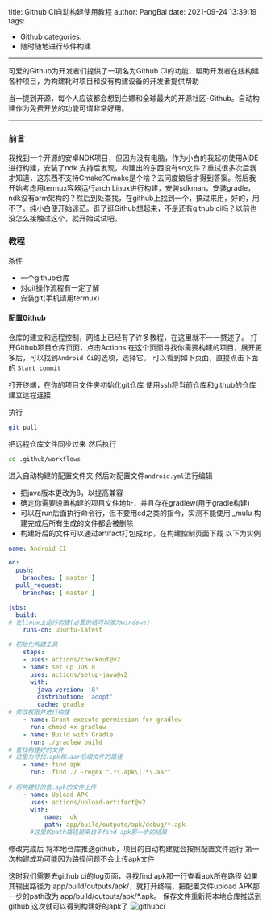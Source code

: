 title: Github CI自动构建使用教程
author: PangBai
date: 2021-09-24 13:39:19
tags:
- Github
categories:
- 随时随地进行软件构建
---
可爱的Github为开发者们提供了一项名为Github CI的功能，帮助开发者在线构建各种项目，为构建耗时项目和没有构建设备的开发者提供帮助
<!--more-->
当一提到开源，每个人应该都会想到~~白嫖~~和全球最大的开源社区-Github。自动构建作为免费开放的功能可谓非常好用。
* * *
### 前言
我找到一个开源的安卓NDK项目，但因为没有电脑，作为小白的我起初使用AIDE进行构建，安装了ndk 支持后发现，构建出的东西没有so文件？重试很多次后我才知道，这东西不支持Cmake?Cmake是个啥？去问度娘后才得到答案。然后我开始考虑用termux容器运行arch Linux进行构建，安装sdkman，安装gradle，ndk没有arm架构的？然后到处查找，在github上找到一个，搞过来用，好的，用不了。纯小白便开始迷茫。逛了逛Github想起来，不是还有github ci吗？以前也没怎么接触过这个，就开始试试吧。
### 教程
条件
- 一个github仓库
- 对git操作流程有一定了解
- 安装git(手机请用termux)

#### 配置Github
仓库的建立和远程控制，网络上已经有了许多教程，在这里就不一一赘述了。
打开Github项目仓库页面，点击Actions
在这个页面寻找你需要构建的项目，展开更多后，可以找到```Android Ci```的选项，选择它。
可以看到如下页面，直接点击下面的 ```Start commit```


打开终端，在你的项目文件夹初始化git仓库
使用ssh将当前仓库和github的仓库建立远程连接

执行
```sh
git pull
```
把远程仓库文件同步过来
然后执行
```sh
cd .github/workflows
```
进入自动构建的配置文件夹
然后对配置文件```android.yml```进行编辑
 - 把java版本更改为8，以提高兼容
 - 确定你需要设置构建的项目文件地址，并且存在gradlew(用于gradle构建)
 - 可以在run后面执行命令行，但不要用cd之类的指令，实测不能使用
 _mulu 
 构建完成后所有生成的文件都会被删除
 - 构建好后的文件可以通过artifact打包成zip，在构建控制页面下载
以下为实例
```yaml
name: Android CI

on:
  push:
    branches: [ master ]
  pull_request:
    branches: [ master ]

jobs:
  build:
# 在linux上运行构建(必要的话可以改为windows)
    runs-on: ubuntu-latest

# 初始化构建工具
    steps:
    - uses: actions/checkout@v2
    - name: set up JDK 8
      uses: actions/setup-java@v2
      with:
        java-version: '8'
        distribution: 'adopt'
        cache: gradle
# 修改权限并进行构建
    - name: Grant execute permission for gradlew
      run: chmod +x gradlew
    - name: Build with Gradle
      run: ./gradlew build
# 查找构建好的文件      
# 这里为寻找.apk和.aar后缀文件的路径
    - name: find apk
      run:  find ./ -regex ".*\.apk\|.*\.aar"
           
# 将构建好的含.apk的文件上传
    - name: Upload APK
      uses: actions/upload-artifact@v2
      with:
          name:  ok
          path: app/build/outputs/apk/debug/*.apk
	  #这里的path路径是来自于find apk那一步的结果
```

修改完成后
将本地仓库推送github，项目的自动构建就会按照配置文件运行
第一次构建成功可能因为路径问题不会上传apk文件 

这时我们需要去github ci的log页面，寻找find apk那一行查看apk所在路径
如果其输出路径为 app/build/outputs/apk/，就打开终端，把配置文件upload APK那一步的path改为
app/build/outputs/apk/*.apk。
保存文件重新将本地仓库推送到github
这次就可以得到构建好的apk了
![githubci](http://shp.qpic.cn/collector/1642981619/8c8a9739-dbf2-412f-9d5e-7b0f6556ac42/0)
